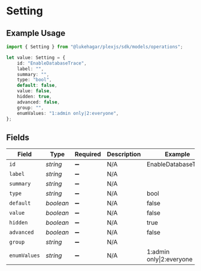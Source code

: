 # Setting

## Example Usage

```typescript
import { Setting } from "@lukehagar/plexjs/sdk/models/operations";

let value: Setting = {
    id: "EnableDatabaseTrace",
    label: "",
    summary: "",
    type: "bool",
    default: false,
    value: false,
    hidden: true,
    advanced: false,
    group: "",
    enumValues: "1:admin only|2:everyone",
};
```

## Fields

| Field                   | Type                    | Required                | Description             | Example                 |
| ----------------------- | ----------------------- | ----------------------- | ----------------------- | ----------------------- |
| `id`                    | *string*                | :heavy_minus_sign:      | N/A                     | EnableDatabaseTrace     |
| `label`                 | *string*                | :heavy_minus_sign:      | N/A                     |                         |
| `summary`               | *string*                | :heavy_minus_sign:      | N/A                     |                         |
| `type`                  | *string*                | :heavy_minus_sign:      | N/A                     | bool                    |
| `default`               | *boolean*               | :heavy_minus_sign:      | N/A                     | false                   |
| `value`                 | *boolean*               | :heavy_minus_sign:      | N/A                     | false                   |
| `hidden`                | *boolean*               | :heavy_minus_sign:      | N/A                     | true                    |
| `advanced`              | *boolean*               | :heavy_minus_sign:      | N/A                     | false                   |
| `group`                 | *string*                | :heavy_minus_sign:      | N/A                     |                         |
| `enumValues`            | *string*                | :heavy_minus_sign:      | N/A                     | 1:admin only\|2:everyone |